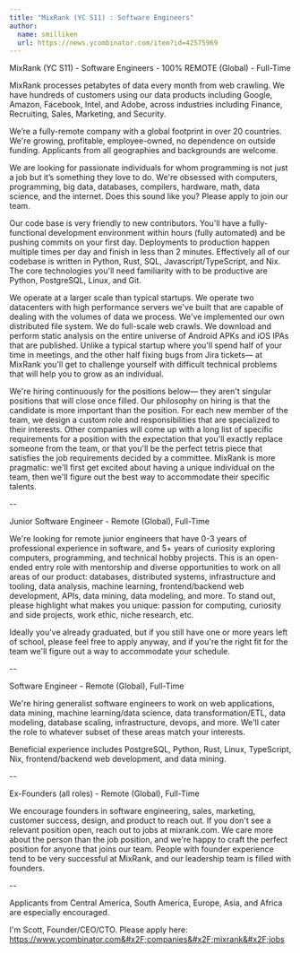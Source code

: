 ```yaml
---
title: "MixRank (YC S11) : Software Engineers"
author:
  name: smilliken
  url: https://news.ycombinator.com/item?id=42575969
---
```

MixRank (YC S11) - Software Engineers - 100% REMOTE (Global) - Full-Time

MixRank processes petabytes of data every month from web crawling. We have hundreds of customers using our data products including Google, Amazon, Facebook, Intel, and Adobe, across industries including Finance, Recruiting, Sales, Marketing, and Security.

We’re a fully-remote company with a global footprint in over 20 countries. We&#x27;re growing, profitable, employee-owned, no dependence on outside funding. Applicants from all geographies and backgrounds are welcome.

We are looking for passionate individuals for whom programming is not just a job but it’s something they love to do. We&#x27;re obsessed with computers, programming, big data, databases, compilers, hardware, math, data science, and the internet. Does this sound like you? Please apply to join our team.

Our code base is very friendly to new contributors. You&#x27;ll have a fully-functional development environment within hours (fully automated) and be pushing commits on your first day. Deployments to production happen multiple times per day and finish in less than 2 minutes. Effectively all of our codebase is written in Python, Rust, SQL, Javascript&#x2F;TypeScript, and Nix. The core technologies you&#x27;ll need familiarity with to be productive are Python, PostgreSQL, Linux, and Git.

We operate at a larger scale than typical startups. We operate two datacenters with high performance servers we&#x27;ve built that are capable of dealing with the volumes of data we process. We&#x27;ve implemented our own distributed file system. We do full-scale web crawls. We download and perform static analysis on the entire universe of Android APKs and iOS IPAs that are published. Unlike a typical startup where you&#x27;ll spend half of your time in meetings, and the other half fixing bugs from Jira tickets— at MixRank you&#x27;ll get to challenge yourself with difficult technical problems that will help you to grow as an individual.

We&#x27;re hiring continuously for the positions below— they aren&#x27;t singular positions that will close once filled. Our philosophy on hiring is that the candidate is more important than the position. For each new member of the team, we design a custom role and responsibilities that are specialized to their interests. Other companies will come up with a long list of specific requirements for a position with the expectation that you&#x27;ll exactly replace someone from the team, or that you&#x27;ll be the perfect tetris piece that satisfies the job requirements decided by a committee. MixRank is more pragmatic: we&#x27;ll first get excited about having a unique individual on the team, then we&#x27;ll figure out the best way to accommodate their specific talents.

--

Junior Software Engineer - Remote (Global), Full-Time

We&#x27;re looking for remote junior engineers that have 0-3 years of professional experience in software, and 5+ years of curiosity exploring computers, programming, and technical hobby projects. This is an open-ended entry role with mentorship and diverse opportunities to work on all areas of our product: databases, distributed systems, infrastructure and tooling, data analysis, machine learning, frontend&#x2F;backend web development, APIs, data mining, data modeling, and more. To stand out, please highlight what makes you unique: passion for computing, curiosity and side projects, work ethic, niche research, etc.

Ideally you&#x27;ve already graduated, but if you still have one or more years left of school, please feel free to apply anyway, and if you&#x27;re the right fit for the team we&#x27;ll figure out a way to accommodate your schedule.

--

Software Engineer - Remote (Global), Full-Time

We&#x27;re hiring generalist software engineers to work on web applications, data mining, machine learning&#x2F;data science, data transformation&#x2F;ETL, data modeling, database scaling, infrastructure, devops, and more. We&#x27;ll cater the role to whatever subset of these areas match your interests.

Beneficial experience includes PostgreSQL, Python, Rust, Linux, TypeScript, Nix, frontend&#x2F;backend web development, and data mining.

--

Ex-Founders (all roles) - Remote (Global), Full-Time

We encourage founders in software engineering, sales, marketing, customer success, design, and product to reach out. If you don&#x27;t see a relevant position open, reach out to jobs at mixrank.com. We care more about the person than the job position, and we&#x27;re happy to craft the perfect position for anyone that joins our team. People with founder experience tend to be very successful at MixRank, and our leadership team is filled with founders.

--

Applicants from Central America, South America, Europe, Asia, and Africa are especially encouraged.

I&#x27;m Scott, Founder&#x2F;CEO&#x2F;CTO. Please apply here: <a href="https:&#x2F;&#x2F;www.ycombinator.com&#x2F;companies&#x2F;mixrank&#x2F;jobs">https:&#x2F;&#x2F;www.ycombinator.com&#x2F;companies&#x2F;mixrank&#x2F;jobs</a>
<JobApplication />
